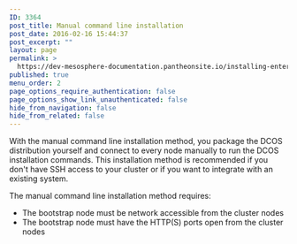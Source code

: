 ```yaml
---
ID: 3364
post_title: Manual command line installation
post_date: 2016-02-16 15:44:37
post_excerpt: ""
layout: page
permalink: >
  https://dev-mesosphere-documentation.pantheonsite.io/installing-enterprise-edition-1-6/manual-installation/
published: true
menu_order: 2
page_options_require_authentication: false
page_options_show_link_unauthenticated: false
hide_from_navigation: false
hide_from_related: false
---
```

With the manual command line installation method, you package the DCOS distribution yourself and connect to every node manually to run the DCOS installation commands. This installation method is recommended if you don't have SSH access to your cluster or if you want to integrate with an existing system.

The manual command line installation method requires:

*   The bootstrap node must be network accessible from the cluster nodes 
*   The bootstrap node must have the HTTP(S) ports open from the cluster nodes